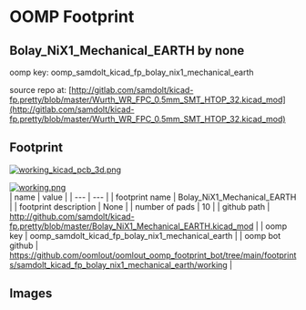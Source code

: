 # OOMP Footprint  
## Bolay_NiX1_Mechanical_EARTH  by none  
  
oomp key: oomp_samdolt_kicad_fp_bolay_nix1_mechanical_earth  
  
source repo at: [http://gitlab.com/samdolt/kicad-fp.pretty/blob/master/Wurth_WR_FPC_0.5mm_SMT_HTOP_32.kicad_mod](http://gitlab.com/samdolt/kicad-fp.pretty/blob/master/Wurth_WR_FPC_0.5mm_SMT_HTOP_32.kicad_mod)  
## Footprint  
  
[![working_kicad_pcb_3d.png](working_kicad_pcb_3d_600.png)](working_kicad_pcb_3d.png)  
  
[![working.png](working_600.png)](working.png)  
| name | value | 
| --- | --- | 
| footprint name | Bolay_NiX1_Mechanical_EARTH | 
| footprint description | None | 
| number of pads | 10 | 
| github path | http://github.com/samdolt/kicad-fp.pretty/blob/master/Bolay_NiX1_Mechanical_EARTH.kicad_mod | 
| oomp key | oomp_samdolt_kicad_fp_bolay_nix1_mechanical_earth | 
| oomp bot github | https://github.com/oomlout/oomlout_oomp_footprint_bot/tree/main/footprints/samdolt_kicad_fp_bolay_nix1_mechanical_earth/working | 
## Images  
